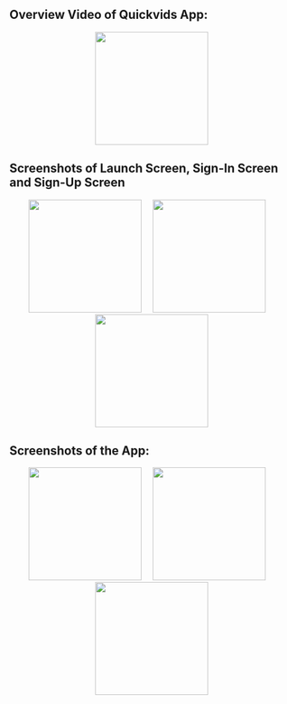 ## Overview Video of Quickvids App:
<p align="center">
  <img src="https://github.com/user-attachments/assets/36a7f98d-a91f-4668-a607-afe47bb614b2" width="200" />
</p>

## Screenshots of Launch Screen, Sign-In Screen and Sign-Up Screen
<p align="center">
  <img src="https://github.com/user-attachments/assets/51b0068f-9ada-4413-8018-fd5259547781" width="200" />
  &nbsp;&nbsp;&nbsp;
  <img src="https://github.com/user-attachments/assets/847c2fd6-88a1-4504-a90f-a07952fc6ece" width="200" />
  &nbsp;&nbsp;&nbsp;
  <img src="https://github.com/user-attachments/assets/db2e084e-6eb1-48af-afcd-edf68b652823" width="200" />
</p>

## Screenshots of the App:
<p align="center">
  <img src="https://github.com/user-attachments/assets/61fe1fc6-7770-4f1e-ba3c-60c813263db3" width="200" />
  &nbsp;&nbsp;&nbsp;
  <img src="https://github.com/user-attachments/assets/6f35080b-5a00-4ae2-9a9f-7c9e354db2f3" width="200" />
  &nbsp;&nbsp;&nbsp;
  <img src="https://github.com/user-attachments/assets/9a5c1ec9-24b9-4c5b-8445-e26d9feb2cec" width="200" />
</p>




